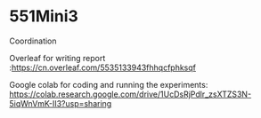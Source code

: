 # 551Mini3
Coordination

Overleaf for writing report :https://cn.overleaf.com/5535133943fhhqcfphksqf

Google colab for coding and running the experiments: https://colab.research.google.com/drive/1UcDsRjPdlr_zsXTZS3N-5iqWnVmK-II3?usp=sharing
